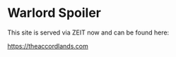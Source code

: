 # Warlord Spoiler

This site is served via ZEIT now and can be found here:

https://theaccordlands.com
